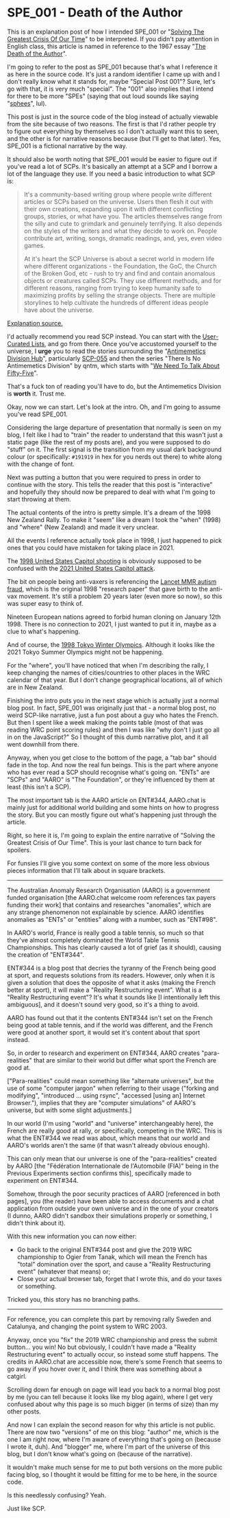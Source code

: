 # SPE_001 - Death of the Author

This is an explanation post of how I intended SPE_001 or "[Solving The Greatest Crisis Of Our Time](https://justin.duch.me/post/spe_001/)" to be interpreted. If you didn't pay attention in English class, this article is named in reference to the 1967 essay "[The Death of the Author](https://en.wikipedia.org/wiki/The_Death_of_the_Author)".

I'm going to refer to the post as SPE_001 because that's what I reference it as here in the source code. It's just a random identifier I came up with and I don't really know what it stands for, maybe "Special Post 001"? Sure, let's go with that, it is very much "special". The "001" also implies that I intend for there to be more "SPEs" (saying that out loud sounds like saying "[sphees](https://www.youtube.com/watch?v=sMIucBHEdtE)", lul).

This post is just in the source code of the blog instead of actually viewable from the site because of two reasons. The first is that I'd rather people try to figure out everything by themselves so I don't actually want this to seen, and the other is for narrative reasons because (but I'll get to that later). Yes, SPE_001 is a fictional narrative by the way.

It should also be worth noting that SPE_001 would be easier to figure out if you've read a lot of SCPs. It's basically an attempt at a SCP and I borrow a lot of the language they use. If you need a basic introduction to what SCP is:

> It's a community-based writing group where people write different articles or SCPs based on the universe. Users then flesh it out with their own creations, expanding upon it with different conflicting groups, stories, or what have you. The articles themselves range from the silly and cute to grimdark and genuinely terrifying. It also depends on the styles of the writers and what they decide to work on. People contribute art, writing, songs, dramatic readings, and, yes, even video games.
>
> At it's heart the SCP Universe is about a secret world in modern life where different organizations - the Foundation, the GoC, the Church of the Broken God, etc - rush to try and find and contain anomalous objects or creatures called SCPs. They use different methods, and for different reasons, ranging from trying to keep humanity safe to maximizing profits by selling the strange objects. There are multiple storylines to help cultivate the hundreds of different ideas people have about the universe.

[Explanation source.](https://www.reddit.com/r/SCP/comments/y2w95/so_what_exactly_is_scp/)

I'd actually recommend you read SCP instead. You can start with the [User-Curated Lists](http://scp-wiki.wikidot.com/user-curated-lists), and go from there. Once you've accustomed yourself to the universe, I **urge** you to read the stories surrounding the "[Antimemetics Division Hub](http://scp-wiki.wikidot.com/antimemetics-division-hub)", particularly [SCP-055](http://scp-wiki.wikidot.com/scp-055) and then the series "There Is No Antimemetics Division" by qntm, which starts with "[We Need To Talk About Fifty-Five](http://scp-wiki.wikidot.com/we-need-to-talk-about-fifty-five)".

That's a fuck ton of reading you'll have to do, but the Antimemetics Division is **worth** it. Trust me.

Okay, now we can start. Let's look at the intro. Oh, and I'm going to assume you've read SPE_001.

Considering the large departure of presentation that normally is seen on my blog, I felt like I had to "train" the reader to understand that this wasn't just a static page (like the rest of my posts are), and you were supposed to do "stuff" on it. The first signal is the transition from my usual dark background colour (or specifically: `#191919` in hex for you nerds out there) to white along with the change of font.

Next was putting a button that you were required to press in order to continue with the story. This tells the reader that this post is "interactive" and hopefully they should now be prepared to deal with what I'm going to start throwing at them.

The actual contents of the intro is pretty simple. It's a dream of the 1998 New Zealand Rally. To make it "seem" like a dream I took the "when" (1998) and "where" (New Zealand) and made it very unclear.

All the events I reference actually took place in 1998, I just happened to pick ones that you could have mistaken for taking place in 2021.

The [1998 United States Capitol shooting](https://en.wikipedia.org/wiki/1998_United_States_Capitol_shooting) is obviously supposed to be confused with the [2021 United States Capitol attack](https://en.wikipedia.org/wiki/2021_United_States_Capitol_attack).

The bit on people being anti-vaxers is referencing the [Lancet MMR autism fraud](https://en.wikipedia.org/wiki/Lancet_MMR_autism_fraud), which is the original 1998 "research paper" that gave birth to the anti-vax movement. It's still a problem 20 years later (even more so now), so this was super easy to think of.

Nineteen European nations agreed to forbid human cloning on January 12th 1998. There is no connection to 2021, I just wanted to put it in, maybe as a clue to what's happening.

And of course, the [1998 Tokyo Winter Olympics](https://en.wikipedia.org/wiki/1998_Winter_Olympics). Although it looks like the 2021 Tokyo Summer Olympics might not be happening.

For the "where", you'll have noticed that when I'm describing the rally, I keep changing the names of cities/countries to other places in the WRC calendar of that year. But I don't change geographical locations, all of which are in New Zealand.

Finishing the intro puts you in the next stage which is actually just a normal blog post. In fact, SPE_001 was originally just that - a normal blog post, no weird SCP-like narrative, just a fun post about a guy who hates the French. But then I spent like a week making the points table (most of that was reading WRC point scoring rules) and then I was like "why don't I just go all in on the JavaScript?" So I thought of this dumb narrative plot, and it all went downhill from there.

Anyway, when you get close to the bottom of the page, a "tab bar" should fade in the top. And now the real fun beings. This is the part where anyone who has ever read a SCP should recognise what's going on. "ENTs" are "SCPs" and "AARO" is "The Foundation", or they're influenced by them at least (this isn't a SCP).

The most important tab is the AARO article on ENT#344, AARO.chat is mainly just for additional world building and some hints on how to progress the story. But you can mostly figure out what's happening just through the article.

Right, so here it is, I'm going to explain the entire narrative of "Solving the Greatest Crisis of Our Time". This is your last chance to turn back for spoilers.

For funsies I'll give you some context on some of the more less obvious pieces information that I'll talk about in square brackets.

---

The Australian Anomaly Research Organisation (AARO) is a government funded organisation [the AARO.chat welcome room references tax payers funding their work] that contains and researches "anomalies", which are any strange phenomenon not explainable by science. AARO identifies anomalies as "ENTs" or "entities" along with a number, such as "ENT#98".

In AARO's world, France is really good a table tennis, so much so that they've almost completely dominated the World Table Tennis Championships. This has clearly caused a lot of grief (as it should), causing the creation of "ENT#344".

ENT#344 is a blog post that decries the tyranny of the French being good at sport, and requests solutions from its readers. However, only when it is given a solution that does the opposite of what it asks (making the French better at sport), it will make a "Reality Restructuring event". What is a "Reality Restructuring event"? It's what it sounds like [I intentionally left this ambiguous], and it doesn't sound very good, so it's a thing to avoid.

AARO has found out that it the contents ENT#344 isn't set on the French being good at table tennis, and if the world was different, and the French were good at another sport, it would set it's content about that sport instead.

So, in order to research and experiment on ENT#344, AARO creates "para-realities" that are similar to their world but differ what sport the French are good at.

["Para-realities" could mean something like "alternate universes", but the use of some "computer jargon" when referring to their usage ("forking and modifying", "introduced ... using rsync", "accessed [using an] Internet Browser."), implies that they are "computer simulations" of AARO's universe, but with some slight adjustments.]

In our world (I'm using "world" and "universe" interchangeably here), the French are really good at rally, or specifically, competing in the WRC. This is what the ENT#344 we read was about, which means that our world and AARO's worlds aren't the same (if that wasn't already obvious enough).

This can only mean that our universe is one of the "para-realities" created by AARO [the "Fédération Internationale de l'Automobile (FIA)" being in the Previous Experiments section confirms this], specifically made to experiment on ENT#344.

Somehow, through the poor security practices of AARO [referenced in both pages], you (the reader) have been able to access documents and a chat application from outside your own universe and in the one of your creators (I dunno, AARO didn't sandbox their simulations properly or something, I didn't think about it).

With this new information you can now either:

* Go back to the original ENT#344 post and give the 2019 WRC championship to Ogier from Tanak, which will mean the French has "total" domination over the sport, and cause a "Reality Restructuring event" (whatever that means) or;
* Close your actual browser tab, forget that I wrote this, and do your taxes or something.

Tricked you, this story has no branching paths.

---

For reference, you can complete this part by removing rally Sweden and Catalunya, and changing the point system to WRC 2003.

Anyway, once you "fix" the 2019 WRC championship and press the submit button... you win! No but obviously, I couldn't have made a "Reality Restructuring event" to actually occur, so instead some stuff happens. The credits in AARO.chat are accessible now, there's some French that seems to go away if you hover over it, and I think there was something about a catgirl.

Scrolling down far enough on page will lead you back to a normal blog post by me (you can tell because it looks like my blog again), where I get very confused about why this page is so much bigger (in terms of size) than my other posts.

And now I can explain the second reason for why this article is not public. There are now two "versions" of me on this blog: "author" me, which is the one I am right now, where I'm aware of everything that's going on (because I wrote it, duh). And "blogger" me, where I'm part of the universe of this blog, but I don't know what's going on (because of the narrative).

It wouldn't make much sense for me to put both versions on the more public facing blog, so I thought it would be fitting for me to be here, in the source code.

Is this needlessly confusing? Yeah.

Just like SCP.
